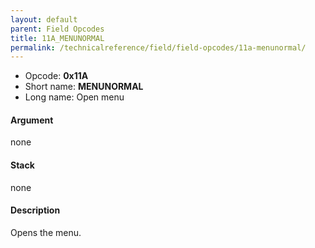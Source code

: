 ```yaml
---
layout: default
parent: Field Opcodes
title: 11A_MENUNORMAL
permalink: /technicalreference/field/field-opcodes/11a-menunormal/
---
```


-   Opcode: **0x11A**
-   Short name: **MENUNORMAL**
-   Long name: Open menu

#### Argument

none

#### Stack

none

#### Description

Opens the menu.
